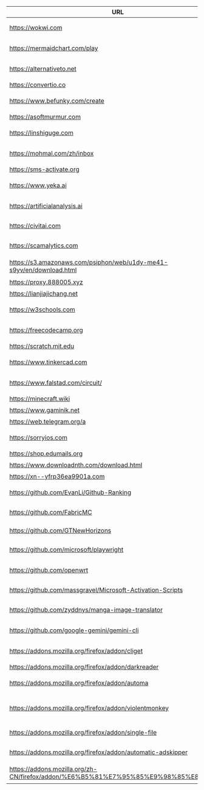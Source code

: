 
| URL                                                                                 | Description                 |
| ----------------------------------------------------------------------------------- | --------------------------- |
| https://wokwi.com                                                                   | 在线电路与固件仿真                   |
| https://mermaidchart.com/play                                                       | Mermaid 在线编辑器与预览            |
| https://alternativeto.net                                                           | 查找软件替代品与用户评价                |
| https://convertio.co                                                                | 格式在线文件转换                    |
| https://www.befunky.com/create                                                      | 在线图片编辑与拼图                   |
| https://asoftmurmur.com                                                             | 白噪音/环境音                     |
| https://linshiguge.com                                                              | 临时邮箱（一次性邮箱）                 |
| https://mohmal.com/zh/inbox                                                         | 临时邮箱服务（网页收件）                |
| https://sms-activate.org                                                            | 虚拟号码接码平台                    |
| https://www.yeka.ai                                                                 | 野卡-虚拟信用卡服务                  |
| https://artificialanalysis.ai                                                       | AI 模型排行榜与对比                 |
| https://civitai.com                                                                 | Stable Diffusion 模型/LoRA 社区 |
| https://scamalytics.com                                                             | IP 风险评分与欺诈检测                |
| https://s3.amazonaws.com/psiphon/web/u1dy-me41-s9yv/en/download.html                | Psiphon（赛风）下载               |
| https://proxy.888005.xyz                                                            | 代理检测                        |
| https://lianjiajichang.net                                                          | lianjia机场                   |
| https://w3schools.com                                                               | Web 开发教程与示例                 |
| https://freecodecamp.org                                                            | 免费编程课程与项目                   |
| https://scratch.mit.edu                                                             | 少女图形化编程                     |
| https://www.tinkercad.com                                                           | 在线 3D 建模与电路设计               |
| https://www.falstad.com/circuit/                                                    | 交互式电路仿真与可视化                 |
| https://minecraft.wiki                                                              | Minecraft 维基                |
| https://www.gaminik.net                                                             | 屏幕实时翻译器                     |
| https://web.telegram.org/a                                                          | Telegram 网页版                |
| https://sorryios.com                                                                | 代订阅服务与共享订阅账户平台              |
| https://shop.edumails.org                                                           | 教育邮箱购买                      |
| https://www.downloadnth.com/download.html                                           | 软件下载站                       |
| https://xn--yfrp36ea9901a.com                                                       | gougou机场                    |
| https://github.com/EvanLi/Github-Ranking                                            | GitHub 仓库/开发者排名             |
| https://github.com/FabricMC                                                         | Minecraft Modding 工具链       |
| https://github.com/GTNewHorizons                                                    | Minecraft GT New Horizons   |
| https://github.com/microsoft/playwright                                             | 浏览器自动化与端到端测试                |
| https://github.com/openwrt                                                          | 路由器/嵌入式 Linux 系统            |
| https://github.com/massgravel/Microsoft-Activation-Scripts                          | Windows/Office 激活脚本（MAS）    |
| https://github.com/zyddnys/manga-image-translator                                   | 离线漫画 OCR 翻译工具               |
| https://github.com/google-gemini/gemini-cli                                         | Gemini 命令行客户端               |
| https://addons.mozilla.org/firefox/addon/cliget                                     | 复制 cURL/wget 下载命令           |
| https://addons.mozilla.org/firefox/addon/darkreader                                 | 全站暗色模式                      |
| https://addons.mozilla.org/firefox/addon/automa                                     | 浏览器自动化工作流工具                 |
| https://addons.mozilla.org/firefox/addon/violentmonkey                              | 用户脚本管理器（Tampermonkey 替代）    |
| https://addons.mozilla.org/firefox/addon/single-file                                | 将网页打包为单一 HTML               |
| https://addons.mozilla.org/firefox/addon/automatic-adskipper                        | YouTube 广告自动跳过              |
| https://addons.mozilla.org/zh-CN/firefox/addon/%E6%B5%81%E7%95%85%E9%98%85%E8%AF%BB | 网页阅读模式与排版优化                 |
